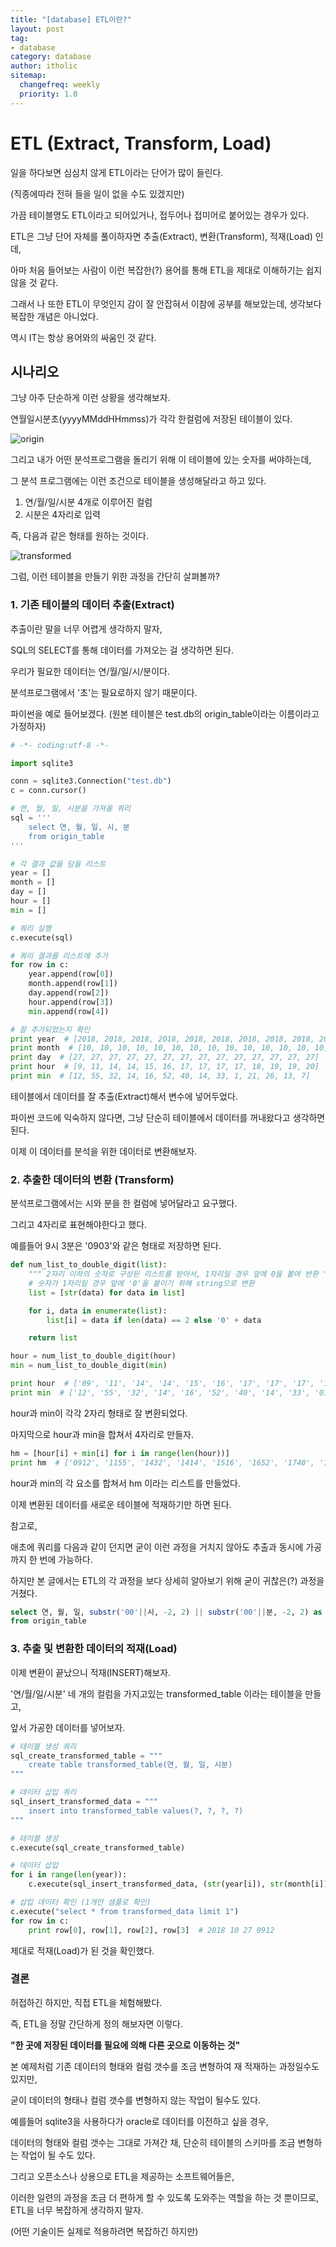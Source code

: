 ```yaml
---
title: "[database] ETL이란?"
layout: post
tag:
- database
category: database
author: itholic
sitemap:
  changefreq: weekly
  priority: 1.0
---
```


# ETL (Extract, Transform, Load)

일을 하다보면 심심치 않게 ETL이라는 단어가 많이 들린다.

(직종에따라 전혀 들을 일이 없을 수도 있겠지만)

가끔 테이블명도 ETL이라고 되어있거나, 접두어나 접미어로 붙어있는 경우가 있다.

ETL은 그냥 단어 자체를 풀이하자면 추출(Extract), 변환(Transform), 적재(Load) 인데,

아마 처음 들어보는 사람이 이런 복잡한(?) 용어를 통해 ETL을 제대로 이해하기는 쉽지 않을 것 같다.

그래서 나 또한 ETL이 무엇인지 감이 잘 안잡혀서 이참에 공부를 해보았는데, 생각보다 복잡한 개념은 아니었다.

역시 IT는 항상 용어와의 싸움인 것 같다.

## 시나리오

그냥 아주 단순하게 이런 상황을 생각해보자.

연월일시분초(yyyyMMddHHmmss)가 각각 한컬럼에 저장된 테이블이 있다.

![origin](/assets/images/2018/10/27/etl/1.PNG)


그리고 내가 어떤 분석프로그램을 돌리기 위해 이 테이블에 있는 숫자를 써야하는데,

그 분석 프로그램에는 이런 조건으로 테이블을 생성해달라고 하고 있다.

1. 연/월/일/시분 4개로 이루어진 컬럼
2. 시분은 4자리로 입력

즉, 다음과 같은 형태를 원하는 것이다.

![transformed](/assets/images/2018/10/27/etl/2.PNG)

그럼, 이런 테이블을 만들기 위한 과정을 간단히 살펴볼까?

### 1. 기존 테이블의 데이터 추출(Extract)

추출이란 말을 너무 어렵게 생각하지 말자,

SQL의 SELECT를 통해 데이터를 가져오는 걸 생각하면 된다.

우리가 필요한 데이터는 연/월/일/시/분이다.

분석프로그램에서 '초'는 필요로하지 않기 때문이다.

파이썬을 예로 들어보겠다. (원본 테이블은 test.db의 origin_table이라는 이름이라고 가정하자)

```python
# -*- coding:utf-8 -*-

import sqlite3

conn = sqlite3.Connection("test.db")
c = conn.cursor()

# 연, 월, 일, 시분을 가져올 쿼리
sql = '''
    select 연, 월, 일, 시, 분
    from origin_table
'''

# 각 결과 값을 담을 리스트
year = []
month = []
day = []
hour = []
min = []

# 쿼리 실행
c.execute(sql)

# 쿼리 결과를 리스트에 추가
for row in c:
    year.append(row[0])
    month.append(row[1])
    day.append(row[2])
    hour.append(row[3])
    min.append(row[4])

# 잘 추가되었는지 확인
print year  # [2018, 2018, 2018, 2018, 2018, 2018, 2018, 2018, 2018, 2018, 2018, 2018, 2018, 2018]
print month  # [10, 10, 10, 10, 10, 10, 10, 10, 10, 10, 10, 10, 10, 10]
print day  # [27, 27, 27, 27, 27, 27, 27, 27, 27, 27, 27, 27, 27, 27]
print hour  # [9, 11, 14, 14, 15, 16, 17, 17, 17, 17, 18, 19, 19, 20]
print min  # [12, 55, 32, 14, 16, 52, 40, 14, 33, 1, 21, 26, 13, 7]


```

테이블에서 데이터를 잘 추출(Extract)해서 변수에 넣어두었다.

파이썬 코드에 익숙하지 않다면, 그냥 단순히 테이블에서 데이터를 꺼내왔다고 생각하면 된다.

이제 이 데이터를 분석을 위한 데이터로 변환해보자.

### 2. 추출한 데이터의 변환 (Transform)

분석프로그램에서는 시와 분을 한 컬럼에 넣어달라고 요구했다.

그리고 4자리로 표현해야한다고 했다.

예를들어 9시 3분은 '0903'와 같은 형태로 저장하면 된다.

```python
def num_list_to_double_digit(list):
    """ 2자리 이하의 숫자로 구성된 리스트를 받아서, 1자리일 경우 앞에 0을 붙여 반환 """
    # 숫자가 1자리일 경우 앞에 '0'을 붙이기 위해 string으로 변환
	list = [str(data) for data in list]

    for i, data in enumerate(list):
        list[i] = data if len(data) == 2 else '0' + data

    return list

hour = num_list_to_double_digit(hour)
min = num_list_to_double_digit(min)

print hour  # ['09', '11', '14', '14', '15', '16', '17', '17', '17', '17', '18', '19', '19', '20']
print min  # ['12', '55', '32', '14', '16', '52', '40', '14', '33', '01', '21', '26', '13', '07']

```

hour과 min이 각각 2자리 형태로 잘 변환되었다.

마지막으로 hour과 min을 합쳐서 4자리로 만들자.

```python
hm = [hour[i] + min[i] for i in range(len(hour))]
print hm  # ['0912', '1155', '1432', '1414', '1516', '1652', '1740', '1714', '1733', '1710', '1821', '1926', '1913', '2007']
```

hour과 min의 각 요소를 합쳐서 hm 이라는 리스트를 만들었다.

이제 변환된 데이터를 새로운 테이블에 적재하기만 하면 된다.

참고로,

애초에 쿼리를 다음과 같이 던지면 굳이 이런 과정을 거치지 않아도 추출과 동시에 가공까지 한 번에 가능하다.

하지만 본 글에서는 ETL의 각 과정을 보다 상세히 알아보기 위해 굳이 귀찮은(?) 과정을 거쳤다.

```sql
select 연, 월, 일, substr('00'||시, -2, 2) || substr('00'||분, -2, 2) as '시분'
from origin_table
```


### 3. 추출 및 변환한 데이터의 적재(Load)


이제 변환이 끝났으니 적재(INSERT)해보자.

'연/월/일/시분' 네 개의 컬럼을 가지고있는 transformed_table 이라는 테이블을 만들고,

앞서 가공한 데이터를 넣어보자.

```python
# 테이블 생성 쿼리
sql_create_transformed_table = """
    create table transformed_table(연, 월, 일, 시분)
"""

# 데이터 삽입 쿼리
sql_insert_transformed_data = """
    insert into transformed_table values(?, ?, ?, ?)
"""

# 테이블 생성
c.execute(sql_create_transformed_table)

# 데이터 삽입
for i in range(len(year)):
    c.execute(sql_insert_transformed_data, (str(year[i]), str(month[i]), str(day[i]), hm[i]))

# 삽입 데이터 확인 (1개만 샘플로 확인)
c.execute("select * from transformed_data limit 1")
for row in c:
    print row[0], row[1], row[2], row[3]  # 2018 10 27 0912
```

제대로 적재(Load)가 된 것을 확인했다.

### 결론

허접하긴 하지만, 직접 ETL을 체험해봤다.

즉, ETL을 정말 간단하게 정의 해보자면 이렇다.

**"한 곳에 저장된 데이터를 필요에 의해 다른 곳으로 이동하는 것"**

본 예제처럼 기존 데이터의 형태와 컬럼 갯수를 조금 변형하여 재 적재하는 과정일수도 있지만,

굳이 데이터의 형태나 컬럼 갯수를 변형하지 않는 작업이 될수도 있다.

예를들어 sqlite3을 사용하다가 oracle로 데이터를 이전하고 싶을 경우,

데이터의 형태와 컬럼 갯수는 그대로 가져간 채, 단순히 테이블의 스키마를 조금 변형하는 작업이 될 수도 있다.

그리고 오픈소스나 상용으로 ETL을 제공하는 소프트웨어들은, 

이러한 일련의 과정을 조금 더 편하게 할 수 있도록 도와주는 역할을 하는 것 뿐이므로, ETL을 너무 복잡하게 생각하지 말자. 

(어떤 기술이든 실제로 적용하려면 복잡하긴 하지만)
